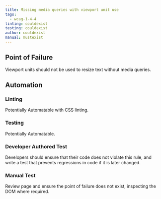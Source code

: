 ```yaml
---
title: Missing media queries with viewport unit use
tags: 
  - wcag-1-4-4
linting: couldexist
testing: couldexist
author: couldexist
manual: mustexist
---
```


## Point of Failure

Viewport units should not be used to resize text without media queries.

## Automation

### Linting

Potentially Automatable with CSS linting.

### Testing

Potentially Automatable.

### Developer Authored Test

Developers should ensure that their code does not violate this rule, and write a test that prevents regressions in code if it is later changed.

### Manual Test

Review page and ensure the point of failure does not exist, inspecting the DOM where required.
